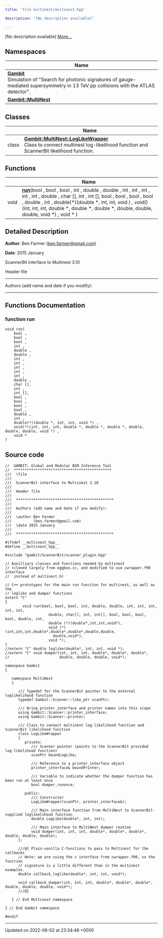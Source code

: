 ```yaml
---
title: 'file multinest/multinest.hpp'

description: "[No description available]"

---
```







[No description available] [More...](#detailed-description)

## Namespaces

| Name           |
| -------------- |
| **[Gambit](/documentation/code/colliderbit_development/namespaces/namespacegambit/)** <br>Simulation of "Search for photonic signatures of gauge-mediated supersymmetry in 13 TeV pp collisions with the ATLAS detector".  |
| **[Gambit::MultiNest](/documentation/code/colliderbit_development/namespaces/namespacegambit_1_1multinest/)**  |

## Classes

|                | Name           |
| -------------- | -------------- |
| class | **[Gambit::MultiNest::LogLikeWrapper](/documentation/code/colliderbit_development/classes/classgambit_1_1multinest_1_1loglikewrapper/)** <br>Class to connect multinest log-likelihood function and ScannerBit likelihood function.  |

## Functions

|                | Name           |
| -------------- | -------------- |
| void | **[run](/documentation/code/colliderbit_development/files/multinest_8hpp/#function-run)**(bool , bool , bool , int , double , double , int , int , int , int , int , double , char [], int , int [], bool , bool , bool , bool , double , int , double(*)(double *, int, int, void *) , void(*)(int, int, int, double *, double *, double *, double, double, double, void *) , void * ) |

## Detailed Description


**Author**: Ben Farmer ([ben.farmer@gmail.com](mailto:ben.farmer@gmail.com)) 

**Date**: 2015 January

ScannerBit interface to Multinest 3.10

Header file



------------------

Authors (add name and date if you modify):



------------------


## Functions Documentation

### function run

```
void run(
    bool ,
    bool ,
    bool ,
    int ,
    double ,
    double ,
    int ,
    int ,
    int ,
    int ,
    int ,
    double ,
    char [],
    int ,
    int [],
    bool ,
    bool ,
    bool ,
    bool ,
    double ,
    int ,
    double(*)(double *, int, int, void *) ,
    void(*)(int, int, int, double *, double *, double *, double, double, double, void *) ,
    void * 
)
```




## Source code

```
//  GAMBIT: Global and Modular BSM Inference Tool
//  *********************************************
///  \file
///
///  ScannerBit interface to Multinest 3.10
///
///  Header file
///
///  *********************************************
///
///  Authors (add name and date if you modify):
///
///  \author Ben Farmer
///          (ben.farmer@gmail.com)
///  \date 2015 January
///
///  *********************************************

#ifndef __multinest_hpp__
#define __multinest_hpp__

#include "gambit/ScannerBit/scanner_plugin.hpp"

// Auxilliary classes and functions needed by multinest
// (cloned largely from eggbox.cc, and modified to use cwrapper.f90 interface
//  instead of multinest.h)

// C++ prototypes for the main run function for multinest, as well as the
// loglike and dumper functions
extern "C"
{
        void run(bool, bool, bool, int, double, double, int, int, int, int, int,
                    double, char[], int, int[], bool, bool, bool, bool, double, int,
                    double (*)(double*,int,int,void*),
                    void (*)(int,int,int,double*,double*,double*,double,double,
                      double,void*),
                    void *);
}
//extern "C" double loglike(double*, int, int, void *);
//extern "C" void dumper(int, int, int, double*, double*, double*,
//                       double, double, double, void*);

namespace Gambit
{

   namespace MultiNest
   {

      /// Typedef for the ScannerBit pointer to the external loglikelihood function
      typedef Gambit::Scanner::like_ptr scanPtr;

      /// Bring printer_interface and printer names into this scope
      using Gambit::Scanner::printer_interface;
      using Gambit::Scanner::printer;

      /// Class to connect multinest log-likelihood function and ScannerBit likelihood function
      class LogLikeWrapper
      {
         private:
            /// Scanner pointer (points to the ScannerBit provided log-likelihood function)
            scanPtr boundLogLike;

            /// Reference to a printer_interface object
            printer_interface& boundPrinter;

            /// Variable to indicate whether the dumper function has been run at least once
            bool dumper_runonce;

         public:
            /// Constructor
            LogLikeWrapper(scanPtr, printer_interface&);

            /// Main interface function from MultiNest to ScannerBit-supplied loglikelihood function
            double LogLike(double*, int, int);

            /// Main interface to MultiNest dumper routine
            void dumper(int, int, int, double*, double*, double*, double, double, double);
      };

      ///@{ Plain-vanilla C-functions to pass to Multinest for the callbacks
      // Note: we are using the c interface from cwrapper.f90, so the function
      // signature is a little different than in the multinest examples.
      double callback_loglike(double*, int, int, void*);

      void callback_dumper(int, int, int, double*, double*, double*, double, double, double, void*);
      ///@}

   } // End Multinest namespace

} // End Gambit namespace

#endif
```


-------------------------------

Updated on 2022-08-02 at 23:34:48 +0000
